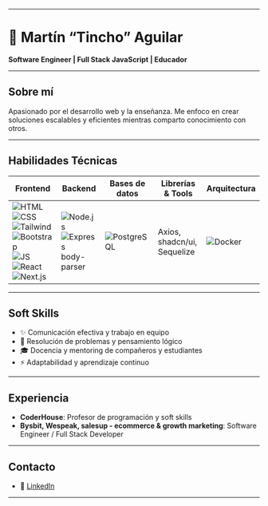 
---

# 👋 Martín “Tincho” Aguilar

**Software Engineer | Full Stack JavaScript | Educador**

---

## Sobre mí

Apasionado por el desarrollo web y la enseñanza. Me enfoco en crear soluciones escalables y eficientes mientras comparto conocimiento con otros.

---

## Habilidades Técnicas

| **Frontend**                                                                                                                                                                                                                                                                                                                                                                                                                                                                                                                                                                                                                                                                                                                                                          | **Backend**                                                                                                                                                                                                                          | **Bases de datos**                                                                                                  | **Librerías & Tools**       | **Arquitectura**                                                                                        |
| --------------------------------------------------------------------------------------------------------------------------------------------------------------------------------------------------------------------------------------------------------------------------------------------------------------------------------------------------------------------------------------------------------------------------------------------------------------------------------------------------------------------------------------------------------------------------------------------------------------------------------------------------------------------------------------------------------------------------------------------------------------------- | ------------------------------------------------------------------------------------------------------------------------------------------------------------------------------------------------------------------------------------ | ------------------------------------------------------------------------------------------------------------------- | --------------------------- | ------------------------------------------------------------------------------------------------------- |
| ![HTML](https://img.shields.io/badge/HTML-E34F26?style=for-the-badge\&logo=html5\&logoColor=white) ![CSS](https://img.shields.io/badge/CSS-1572B6?style=for-the-badge\&logo=css3\&logoColor=white) ![Tailwind](https://img.shields.io/badge/TailwindCSS-38B2AC?style=for-the-badge\&logo=tailwind-css\&logoColor=white) ![Bootstrap](https://img.shields.io/badge/Bootstrap-563D7C?style=for-the-badge\&logo=bootstrap\&logoColor=white) ![JS](https://img.shields.io/badge/JavaScript-F7DF1E?style=for-the-badge\&logo=javascript\&logoColor=black) ![React](https://img.shields.io/badge/React-20232A?style=for-the-badge\&logo=react\&logoColor=61DAFB) ![Next.js](https://img.shields.io/badge/Next.js-000000?style=for-the-badge\&logo=next.js\&logoColor=white) | ![Node.js](https://img.shields.io/badge/Node.js-339933?style=for-the-badge\&logo=node.js\&logoColor=white) ![Express](https://img.shields.io/badge/Express.js-000000?style=for-the-badge\&logo=express\&logoColor=white) body-parser | ![PostgreSQL](https://img.shields.io/badge/PostgreSQL-316192?style=for-the-badge\&logo=postgresql\&logoColor=white) | Axios, shadcn/ui, Sequelize | ![Docker](https://img.shields.io/badge/Docker-2496ED?style=for-the-badge\&logo=docker\&logoColor=white) |


---

## Soft Skills

* ✨ Comunicación efectiva y trabajo en equipo
* 🧠 Resolución de problemas y pensamiento lógico
* 🎓 Docencia y mentoring de compañeros y estudiantes
* ⚡ Adaptabilidad y aprendizaje continuo

---

## Experiencia

* **CoderHouse**: Profesor de programación y soft skills
* **Bysbit, Wespeak, salesup - ecommerce & growth marketing**: Software Engineer / Full Stack Developer

---

## Contacto

* 🔗 [LinkedIn](https://www.linkedin.com/in/jes%C3%BAs-martin-aguilar/)

---

